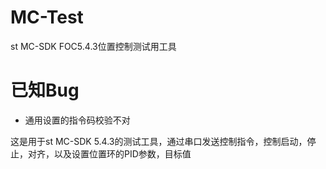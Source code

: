 # MC-Test
st MC-SDK FOC5.4.3位置控制测试用工具
# 已知Bug 
* 通用设置的指令码校验不对

这是用于st MC-SDK 5.4.3的测试工具，通过串口发送控制指令，控制启动，停止，对齐，以及设置位置环的PID参数，目标值
